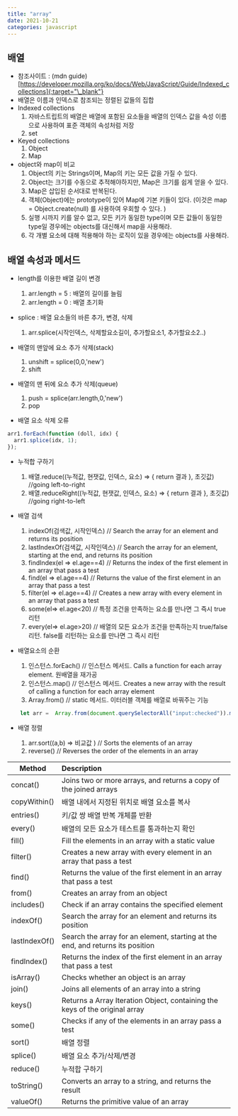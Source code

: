 ```yaml
---
title: "array"
date: 2021-10-21
categories: javascript
---
```


## 배열

- 참조사이트 : (mdn guide)[https://developer.mozilla.org/ko/docs/Web/JavaScript/Guide/Indexed_collections]{:target="\_blank"}
- 배열은 이름과 인덱스로 참조되는 정렬된 값들의 집합
- Indexed collections
  1. 자바스트립트의 배열은 배열에 포함된 요소들을 배열의 인덱스 값을 속성 이름으로 사용하여 표준 객체의 속성처럼 저장
  2. set
- Keyed collections
  1. Object
  2. Map
- object와 map이 비교
  1. Object의 키는 Strings이며, Map의 키는 모든 값을 가질 수 있다.
  2. Object는 크기를 수동으로 추적해야하지만, Map은 크기를 쉽게 얻을 수 있다.
  3. Map은 삽입된 순서대로 반복된다.
  4. 객체(Object)에는 prototype이 있어 Map에 기본 키들이 있다. (이것은 map = Object.create(null) 를 사용하여 우회할 수 있다. )
  5. 실행 시까지 키를 알수 없고, 모든 키가 동일한 type이며 모든 값들이 동일한 type일 경우에는 objects를 대신해서 map을 사용해라.
  6. 각 개별 요소에 대해 적용해야 하는 로직이 있을 경우에는 objects를 사용해라.

## 배열 속성과 메서드

- length를 이용한 배열 길이 변경

  1. arr.length = 5 : 배열의 길이를 늘림
  2. arr.length = 0 : 배열 초기화

- splice : 배열 요소들의 바른 추가, 변경, 삭제

  1. arr.splice(시작인덱스, 삭제할요소길이, 추가할요소1, 추가할요소2..)

- 배열의 맨앞에 요소 추가 삭제(stack)

  1. unshift = splice(0,0,'new')
  2. shift

- 배열의 맨 뒤에 요소 추가 삭제(queue)

  1. push = splice(arr.length,0,'new')
  2. pop

- 배열 요소 삭제 오류

```js
arr1.forEach(function (doll, idx) {
  arr1.splice(idx, 1);
});
```

- 누적합 구하기

  1. 배열.reduce((누적값, 현잿값, 인덱스, 요소) => { return 결과 }, 초깃값) //going left-to-right
  2. 배열.reduceRight((누적값, 현잿값, 인덱스, 요소) => { return 결과 }, 초깃값) //going right-to-left

- 배열 검색

  1. indexOf(검색값, 시작인덱스) // Search the array for an element and returns its position
  2. lastIndexOf(검색값, 시작인덱스) // Search the array for an element, starting at the end, and returns its position
  3. findIndex(el => el.age==4) // Returns the index of the first element in an array that pass a test
  4. find(el => el.age==4) // Returns the value of the first element in an array that pass a test
  5. filter(el => el.age==4) // Creates a new array with every element in an array that pass a test
  6. some(el=> el.age<20) // 특정 조건을 만족하는 요소를 만나면 그 즉시 true 리턴
  7. every(el=> el.age>20) // 배열의 모든 요소가 조건을 만족하는지 true/false 리턴. false를 리턴하는 요소를 만나면 그 즉시 리턴

- 배열요소의 순환

  1. 인스턴스.forEach() // 인스턴스 메서드. Calls a function for each array element. 원배열을 재가공
  2. 인스턴스.map() // 인스턴스 메서드. Creates a new array with the result of calling a function for each array element
  3. Array.from()  // static 메서드. 이터러블 객체를 배열로 바꿔주는 기능
 
```  javascript
    let arr =  Array.from(document.querySelectorAll("input:checked")).map(ele => ({postId:ele.value}) );
```   
 

- 배열 정렬

  1. arr.sort((a,b) => 비교값 ) // Sorts the elements of an array
  2. reverse() // Reverses the order of the elements in an array

| Method       | Description                                                                 |
| ------------ | :-------------------------------------------------------------------------- |
| concat()     | Joins two or more arrays, and returns a copy of the joined arrays           |
| copyWithin() | 배열 내에서 지정된 위치로 배열 요소를 복사                                  |
| entries()    | 키/값 쌍 배열 반복 개체를 반환                                              |
| every()      | 배열의 모든 요소가 테스트를 통과하는지 확인                                 |
| fill()       | Fill the elements in an array with a static value                           |
| filter()       | Creates a new array with every element in an array that pass a test               |
| find()       | Returns the value of the first element in an array that pass a test                        |
| from()       | Creates an array from an object                                             |
| includes()   | Check if an array contains the specified element                            |
| indexOf()    |  Search the array for an element and returns its position                   |
| lastIndexOf()  |  Search the array for an element, starting at the end, and returns its position                   |
| findIndex()    |  Returns the index of the first element in an array that pass a test                 |
| isArray()    | Checks whether an object is an array                                        |
| join()       | Joins all elements of an array into a string                                |
| keys()       | Returns a Array Iteration Object, containing the keys of the original array |
| some()       | Checks if any of the elements in an array pass a test                       |
| sort()       | 배열 정렬                       |
| splice()       |  배열 요소 추가/삭제/변경                     |
| reduce()       | 누적합 구하기                     |
| toString()   | Converts an array to a string, and returns the result                       |
| valueOf()    | Returns the primitive value of an array                                     |
